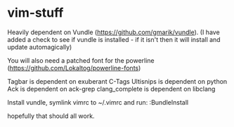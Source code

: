 vim-stuff
=========

Heavily dependent on Vundle (https://github.com/gmarik/vundle).
(I have added a check to see if vundle is installed - if it isn't then it will install and update automagically)

You will also need a patched font for the powerline (https://github.com/Lokaltog/powerline-fonts)

Tagbar is dependent on exuberant C-Tags
Ultisnips is dependent on python
Ack is dependent on ack-grep
clang_complete is dependent on libclang


Install vundle, symlink vimrc to ~/.vimrc and run:
    :BundleInstall

hopefully that should all work.
